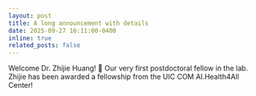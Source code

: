 ```yaml
---
layout: post
title: A long announcement with details
date: 2025-09-27 16:11:00-0400
inline: true
related_posts: false
---
```


Welcome Dr. Zhijie Huang! 🎉 Our very first postdoctoral fellow in the lab. Zhijie has been awarded a fellowship from the UIC COM AI.Health4All Center!  
